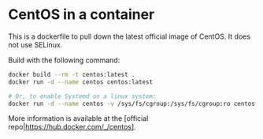 # CentOS in a container

This is a dockerfile to pull down the latest official image of CentOS. It does not use SELinux.

Build with the following command:
``` sh
docker build --rm -t centos:latest .
docker run -d --name centos centos:latest

# Or, to enable Systemd on a linux system:
docker run -d --name centos -v /sys/fs/cgroup:/sys/fs/cgroup:ro centos:latest
```

More information is available at the [official repo|https://hub.docker.com/_/centos].
